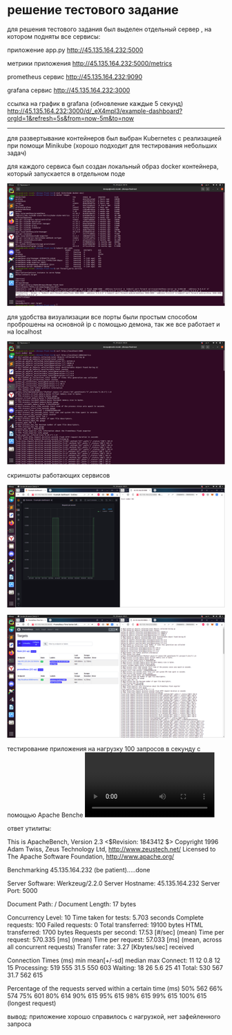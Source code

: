 # решение тестового задание

для решения тестового задания был выделен отдельный сервер , на котором подняты все сервисы:

приложение app.py
http://45.135.164.232:5000

метрики приложения
http://45.135.164.232:5000/metrics

prometheus сервис
http://45.135.164.232:9090

grafana сервис
http://45.135.164.232:3000

ссылка на график в grafana  (обновление каждые 5 секунд)
http://45.135.164.232:3000/d/_eX4mpl3/example-dashboard?orgId=1&refresh=5s&from=now-5m&to=now

_____________________________________________________________________________________________________________

для развертывание контейнеров был выбран Kubernetes с реализацией при помощи Minikube (хорошо подходит для тестирования небольших задач)

для каждого сервиса был создан локальный образ docker контейнера, который запускается в отдельном поде 

![ScreenShot](/screenshots/1.png)

для удобства визуализации все порты были простым способом проброшены на основной ip c помощью демона, так же все работает и на localhost


![ScreenShot](/screenshots/5.png)



скриншоты работающих сервисов

![ScreenShot](/screenshots/3.png)

![ScreenShot](/screenshots/4.png)


тестирование приложения на нагрузку 100 запросов в секундy с помощью Apache Benche
![Watch the video](https://disk.yandex.ru/client/disk/тест%20девопс?idApp=client&dialog=slider&idDialog=%2Fdisk%2Fтест%20девопс%2Fsimplescreenrecorder-2022-07-29_00.30.16.mkv)


ответ утилиты:

This is ApacheBench, Version 2.3 <$Revision: 1843412 $>
Copyright 1996 Adam Twiss, Zeus Technology Ltd, http://www.zeustech.net/
Licensed to The Apache Software Foundation, http://www.apache.org/

Benchmarking 45.135.164.232 (be patient).....done


Server Software:        Werkzeug/2.2.0
Server Hostname:        45.135.164.232
Server Port:            5000

Document Path:          /
Document Length:        17 bytes

Concurrency Level:      10
Time taken for tests:   5.703 seconds
Complete requests:      100
Failed requests:        0
Total transferred:      19100 bytes
HTML transferred:       1700 bytes
Requests per second:    17.53 [#/sec] (mean)
Time per request:       570.335 [ms] (mean)
Time per request:       57.033 [ms] (mean, across all concurrent requests)
Transfer rate:          3.27 [Kbytes/sec] received

Connection Times (ms)
              min  mean[+/-sd] median   max
Connect:       11   12   0.8     12      15
Processing:   519  555  31.5    550     603
Waiting:       18   26   5.6     25      41
Total:        530  567  31.7    562     615

Percentage of the requests served within a certain time (ms)
  50%    562
  66%    574
  75%    601
  80%    614
  90%    615
  95%    615
  98%    615
  99%    615
 100%    615 (longest request)

вывод: приложение хорошо справилось с нагрузкой, нет зафейленного запроса
